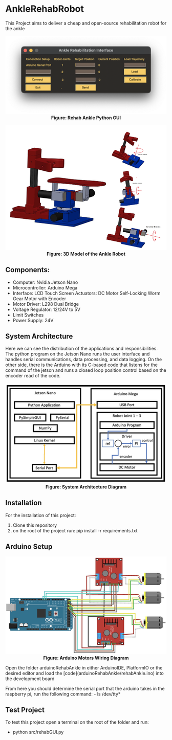 # AnkleRehabRobot
This Project aims to deliver a cheap and open-source rehabilitation robot for the ankle
<p align="center">
  <img src="docs/figs/GUI.png">
  <br>
  <b>Figure: Rehab Ankle Python GUI</b>
</p>

<p align="center">
  <img src="docs/figs/3DModel.PNG">
  <br>
  <b>Figure: 3D Model of the Ankle Robot</b>
</p>

## Components:
- Computer: Nvidia Jetson Nano
- Microcontroller: Arduino Mega
- Interface: LCD Touch Screen
Actuators: DC Motor Self-Locking Worm Gear Motor with Encoder
- Motor Driver: L298 Dual Bridge
- Voltage Regulator: 12/24V to 5V
- Limit Switches
- Power Supply: 24V

## System Architecture
Here we can see the distribution of the applications and responsibilities. The python program on the Jetson Nano runs the user interface and handles serial communications, data processing, and data logging. On the other side, there is the Arduino with its C-based code that listens for the command of the jetson and runs a closed loop position control based on the encoder read of the code.

<p align="center">
  <img src="docs/figs/architectureDiagram.jpg">
  <br>
  <b>Figure: System Architecture Diagram</b>
</p>

## Installation
For the installation of this project:
1. Clone this repository
2. on the root of the project run: pip install -r requirements.txt

## Arduino Setup
<p align="center">
  <img src="docs/figs/arduino_motors_diagram.jpg">
  <br>
  <b>Figure: Arduino Motors Wiring Diagram</b>
</p>
Open the folder arduinoRehabAnkle in either ArduinoIDE, PlatformIO or the desired editor and load the [code](arduinoRehabAnkle/rehabAnkle.ino) into the development board </p>
From here you should determine the serial port that the arduino takes in the raspberry pi, run the following command:
- ls /dev/tty*

## Test Project
To test this project open a terminal on the root of the folder and run:
- python src/rehabGUI.py
</p>